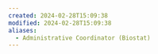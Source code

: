 ```yaml
---
created: 2024-02-28T15:09:38
modified: 2024-02-28T15:09:38
aliases:
  - Administrative Coordinator (Biostat)
---
```

